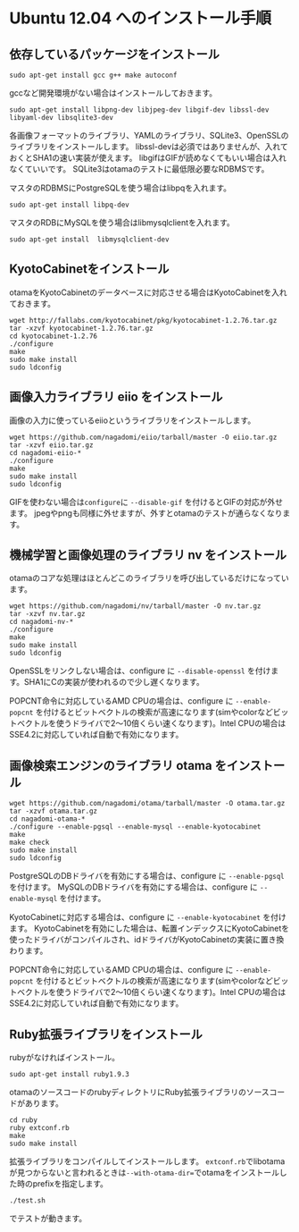 # Ubuntu 12.04 へのインストール手順

## 依存しているパッケージをインストール

    sudo apt-get install gcc g++ make autoconf
    
gccなど開発環境がない場合はインストールしておきます。

    sudo apt-get install libpng-dev libjpeg-dev libgif-dev libssl-dev libyaml-dev libsqlite3-dev

各画像フォーマットのライブラリ、YAMLのライブラリ、SQLite3、OpenSSLのライブラリをインストールします。
libssl-devは必須ではありませんが、入れておくとSHA1の速い実装が使えます。
libgifはGIFが読めなくてもいい場合は入れなくていいです。
SQLite3はotamaのテストに最低限必要なRDBMSです。

マスタのRDBMSにPostgreSQLを使う場合はlibpqを入れます。

    sudo apt-get install libpq-dev

マスタのRDBにMySQLを使う場合はlibmysqlclientを入れます。

    sudo apt-get install  libmysqlclient-dev

## KyotoCabinetをインストール

otamaをKyotoCabinetのデータベースに対応させる場合はKyotoCabinetを入れておきます。

    wget http://fallabs.com/kyotocabinet/pkg/kyotocabinet-1.2.76.tar.gz
    tar -xzvf kyotocabinet-1.2.76.tar.gz
    cd kyotocabinet-1.2.76
    ./configure
    make
    sudo make install
    sudo ldconfig

## 画像入力ライブラリ eiio をインストール

画像の入力に使っているeiioというライブラリをインストールします。

    wget https://github.com/nagadomi/eiio/tarball/master -O eiio.tar.gz
    tar -xzvf eiio.tar.gz
    cd nagadomi-eiio-*
    ./configure
    make
    sudo make install
    sudo ldconfig

GIFを使わない場合は`configure`に `--disable-gif` を付けるとGIFの対応が外せます。
jpegやpngも同様に外せますが、外すとotamaのテストが通らなくなります。

## 機械学習と画像処理のライブラリ nv をインストール

otamaのコアな処理はほとんどこのライブラリを呼び出しているだけになっています。

    wget https://github.com/nagadomi/nv/tarball/master -O nv.tar.gz
    tar -xzvf nv.tar.gz
    cd nagadomi-nv-*
    ./configure
    make
    sudo make install
    sudo ldconfig

OpenSSLをリンクしない場合は、configure に `--disable-openssl` を付けます。SHA1にCの実装が使われるので少し遅くなります。

POPCNT命令に対応しているAMD CPUの場合は、configure に `--enable-popcnt` を付けるとビットベクトルの検索が高速になります(simやcolorなどビットベクトルを使うドライバで2～10倍くらい速くなります)。Intel CPUの場合はSSE4.2に対応していれば自動で有効になります。

## 画像検索エンジンのライブラリ otama をインストール

    wget https://github.com/nagadomi/otama/tarball/master -O otama.tar.gz
    tar -xzvf otama.tar.gz
    cd nagadomi-otama-*
    ./configure --enable-pgsql --enable-mysql --enable-kyotocabinet
    make
    make check
    sudo make install
    sudo ldconfig

PostgreSQLのDBドライバを有効にする場合は、configure に `--enable-pgsql` を付けます。
MySQLのDBドライバを有効にする場合は、configure に `--enable-mysql` を付けます。

KyotoCabinetに対応する場合は、configure に `--enable-kyotocabinet` を付けます。
KyotoCabinetを有効にした場合は、転置インデックスにKyotoCabinetを使ったドライバがコンパイルされ、idドライバがKyotoCabinetの実装に置き換わります。

POPCNT命令に対応しているAMD CPUの場合は、configure に `--enable-popcnt` を付けるとビットベクトルの検索が高速になります(simやcolorなどビットベクトルを使うドライバで2～10倍くらい速くなります)。Intel CPUの場合はSSE4.2に対応していれば自動で有効になります。

## Ruby拡張ライブラリをインストール

rubyがなければインストール。

    sudo apt-get install ruby1.9.3

otamaのソースコードのrubyディレクトリにRuby拡張ライブラリのソースコードがあります。

    cd ruby
    ruby extconf.rb
    make
    sudo make install

拡張ライブラリをコンパイルしてインストールします。
`extconf.rb`でlibotamaが見つからないと言われるときは`--with-otama-dir=`でotamaをインストールした時のprefixを指定します。

    ./test.sh

でテストが動きます。
